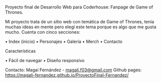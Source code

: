 Proyecto final de Desarrollo Web para Coderhouse: Fanpage de Game of Thrones.

Mi proyecto trata de un sitio web con temática de Game of Thrones, tenía muchas ideas en mente pero elegí este tema porque es algo que me gusta mucho. 
Cuenta con cinco secciones:

•  Index (inicio)
•  Personajes
•  Galería
•  Merch
•  Contacto

Características

•  Fácil de navegar
•  Diseño responsivo

Contacto: Magaí Fernández - magali.f03@gmail.com
Github pages: https://magali-fernandez.github.io/ProyectoFinal-Fernandez/
